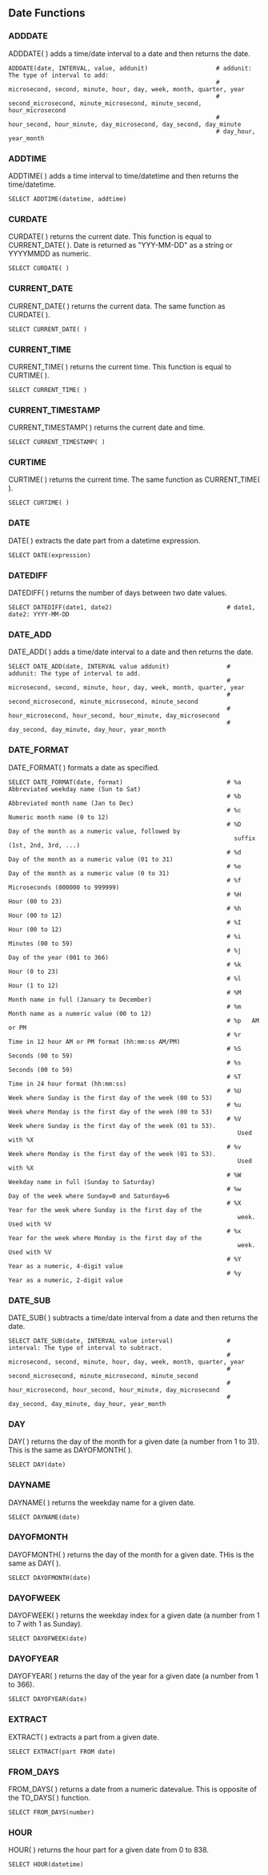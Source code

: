 ## Date Functions

### ADDDATE
ADDDATE( ) adds a time/date interval to a date and then returns the date.
```
ADDDATE(date, INTERVAL, value, addunit)                   # addunit: The type of interval to add:
                                                          # microsecond, second, minute, hour, day, week, month, quarter, year
                                                          # second_microsecond, minute_microsecond, minute_second, hour_microsecond
                                                          # hour_second, hour_minute, day_microsecond, day_second, day_minute
                                                          # day_hour, year_month
```
### ADDTIME
ADDTIME( ) adds a time interval to time/datetime and then returns the time/datetime.
```
SELECT ADDTIME(datetime, addtime)
```
### CURDATE
CURDATE( ) returns the current date. This function is equal to CURRENT_DATE( ). Date is returned as "YYY-MM-DD" as a string or YYYYMMDD as numeric.
```
SELECT CURDATE( )
```
### CURRENT_DATE
CURRENT_DATE( ) returns the current data. The same function as CURDATE( ).
```
SELECT CURRENT_DATE( )
```
### CURRENT_TIME
CURRENT_TIME( ) returns the current time. This function is equal to CURTIME( ).
```
SELECT CURRENT_TIME( )
```
### CURRENT_TIMESTAMP
CURRENT_TIMESTAMP( ) returns the current date and time.
```
SELECT CURRENT_TIMESTAMP( )
```
### CURTIME
CURTIME( ) returns the current time. The same function as CURRENT_TIME( ).
```
SELECT CURTIME( )
```
### DATE
DATE( ) extracts the date part from a datetime expression.
```
SELECT DATE(expression)
```
### DATEDIFF
DATEDIFF( ) returns the number of days between two date values.
```
SELECT DATEDIFF(date1, date2)                                # date1, date2: YYYY-MM-DD
```
### DATE_ADD
DATE_ADD( ) adds a time/date interval to a date and then returns the date.
```
SELECT DATE_ADD(date, INTERVAL value addunit)                # addunit: The type of interval to add.
                                                             # microsecond, second, minute, hour, day, week, month, quarter, year
                                                             # second_microsecond, minute_microsecond, minute_second
                                                             # hour_microsecond, hour_second, hour_minute, day_microsecond
                                                             # day_second, day_minute, day_hour, year_month
```
### DATE_FORMAT
DATE_FORMAT( ) formats a date as specified.
```
SELECT DATE_FORMAT(date, format)                             # %a	Abbreviated weekday name (Sun to Sat)
                                                             # %b	Abbreviated month name (Jan to Dec)
                                                             # %c	Numeric month name (0 to 12)
                                                             # %D	Day of the month as a numeric value, followed by 
                                                               suffix (1st, 2nd, 3rd, ...)
                                                             # %d	Day of the month as a numeric value (01 to 31)
                                                             # %e	Day of the month as a numeric value (0 to 31)
                                                             # %f	Microseconds (000000 to 999999)
                                                             # %H	Hour (00 to 23)
                                                             # %h	Hour (00 to 12)
                                                             # %I	Hour (00 to 12)
                                                             # %i	Minutes (00 to 59)
                                                             # %j	Day of the year (001 to 366)
                                                             # %k	Hour (0 to 23)
                                                             # %l	Hour (1 to 12)
                                                             # %M	Month name in full (January to December)
                                                             # %m	Month name as a numeric value (00 to 12)
                                                             # %p	AM or PM
                                                             # %r	Time in 12 hour AM or PM format (hh:mm:ss AM/PM)
                                                             # %S	Seconds (00 to 59)
                                                             # %s	Seconds (00 to 59)
                                                             # %T	Time in 24 hour format (hh:mm:ss)
                                                             # %U	Week where Sunday is the first day of the week (00 to 53)
                                                             # %u	Week where Monday is the first day of the week (00 to 53)
                                                             # %V	Week where Sunday is the first day of the week (01 to 53). 
                                                                Used with %X
                                                             # %v	Week where Monday is the first day of the week (01 to 53). 
                                                                Used with %X
                                                             # %W	Weekday name in full (Sunday to Saturday)
                                                             # %w	Day of the week where Sunday=0 and Saturday=6
                                                             # %X	Year for the week where Sunday is the first day of the 
                                                                week. Used with %V
                                                             # %x	Year for the week where Monday is the first day of the 
                                                                week. Used with %V
                                                             # %Y	Year as a numeric, 4-digit value
                                                             # %y	Year as a numeric, 2-digit value
```
### DATE_SUB
DATE_SUB( ) subtracts a time/date interval from a date and then returns the date.
```
SELECT DATE_SUB(date, INTERVAL value interval)               # interval: The type of interval to subtract.
                                                             # microsecond, second, minute, hour, day, week, month, quarter, year
                                                             # second_microsecond, minute_microsecond, minute_second
                                                             # hour_microsecond, hour_second, hour_minute, day_microsecond
                                                             # day_second, day_minute, day_hour, year_month
```
### DAY
DAY( ) returns the day of the month for a given date (a number from 1 to 31). This is the same as DAYOFMONTH( ).
```
SELECT DAY(date)
```
### DAYNAME
DAYNAME( ) returns the weekday name for a given date.
```
SELECT DAYNAME(date)
```
### DAYOFMONTH
DAYOFMONTH( ) returns the day of the month for a given date. THis is the same as DAY( ).
```
SELECT DAYOFMONTH(date)
```
### DAYOFWEEK
DAYOFWEEK( ) returns the weekday index for a given date (a number from 1 to 7 with 1 as Sunday).
```
SELECT DAYOFWEEK(date)
```
### DAYOFYEAR
DAYOFYEAR( ) returns the day of the year for a given date (a number from 1 to 366).
```
SELECT DAYOFYEAR(date)
```
### EXTRACT
EXTRACT( ) extracts a part from a given date.
```
SELECT EXTRACT(part FROM date)
```
### FROM_DAYS
FROM_DAYS( ) returns a date from a numeric datevalue. This is opposite of the TO_DAYS( ) function.
```
SELECT FROM_DAYS(number)
```
### HOUR
HOUR( ) returns the hour part for a given date from 0 to 838.
```
SELECT HOUR(datetime)
```
